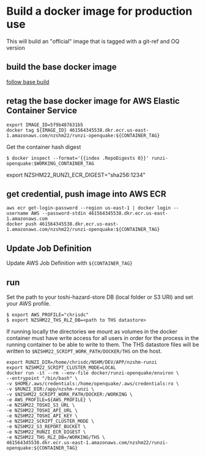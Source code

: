 # Build a docker image for production use
This will build an "official" image that is tagged with a git-ref and OQ version

## build the base docker image
[follow base build](./docker_setup_oq_base.md)

## retag the base docker image for AWS Elastic Container Service
```
export IMAGE_ID=5f9b487631b5
docker tag ${IMAGE_ID} 461564345538.dkr.ecr.us-east-1.amazonaws.com/nzshm22/runzi-openquake:${CONTAINER_TAG}
```

Get the container hash digest 
```
$ docker inspect --format='{{index .RepoDigests 0}}' runzi-openquake:$WORKING_CONTAINER_TAG
```
export NZSHM22_RUNZI_ECR_DIGEST="sha256:1234"

## get credential, push image into AWS ECR

```
aws ecr get-login-password --region us-east-1 | docker login --username AWS --password-stdin 461564345538.dkr.ecr.us-east-1.amazonaws.com
docker push 461564345538.dkr.ecr.us-east-1.amazonaws.com/nzshm22/runzi-openquake:${CONTAINER_TAG}
```

## Update Job Definition
Update AWS Job Definition with `${CONTAINER_TAG}`

## run
Set the path to your toshi-hazard-store DB (local folder or S3 URI) and set your AWS profile.
```
$ export AWS_PROFILE="chrisdc"
$ export NZSHM22_THS_RLZ_DB=<path to THS datastore>
```

If running locally the directories we mount as volumes in the docker container must have write access for all users in order for the process in the running container to be able to write to them. The THS datastore files will be written to `$NZSHM22_SCRIPT_WORK_PATH/DOCKER/THS` on the host.
```
export RUNZI_DIR=/home/chrisdc/NSHM/DEV/APP/nzshm-runzi
export NZSHM22_SCRIPT_CLUSTER_MODE=LOCAL
docker run -it --rm --env-file docker/runzi-openquake/environ \
--entrypoint "/bin/bash" \
-v $HOME/.aws/credentials:/home/openquake/.aws/credentials:ro \
-v $RUNZI_DIR:/app/nzshm-runzi \
-v $NZSHM22_SCRIPT_WORK_PATH/DOCKER:/WORKING \
-e AWS_PROFILE=${AWS_PROFILE} \
-e NZSHM22_TOSHI_S3_URL \
-e NZSHM22_TOSHI_API_URL \
-e NZSHM22_TOSHI_API_KEY \
-e NZSHM22_SCRIPT_CLUSTER_MODE \
-e NZSHM22_S3_REPORT_BUCKET \
-e NZSHM22_RUNZI_ECR_DIGEST \
-e NZSHM22_THS_RLZ_DB=/WORKING/THS \
461564345538.dkr.ecr.us-east-1.amazonaws.com/nzshm22/runzi-openquake:${CONTAINER_TAG}
```
